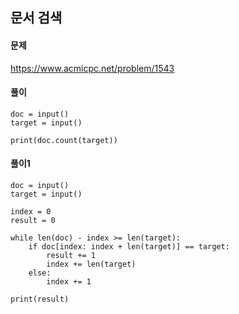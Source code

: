 ## 문서 검색

#### 문제
https://www.acmicpc.net/problem/1543

#### 풀이
``` python3
doc = input()
target = input()

print(doc.count(target))
```

#### 풀이1
``` python3
doc = input()
target = input()

index = 0
result = 0

while len(doc) - index >= len(target):
    if doc[index: index + len(target)] == target:
        result += 1
        index += len(target)
    else:
        index += 1

print(result)
```

